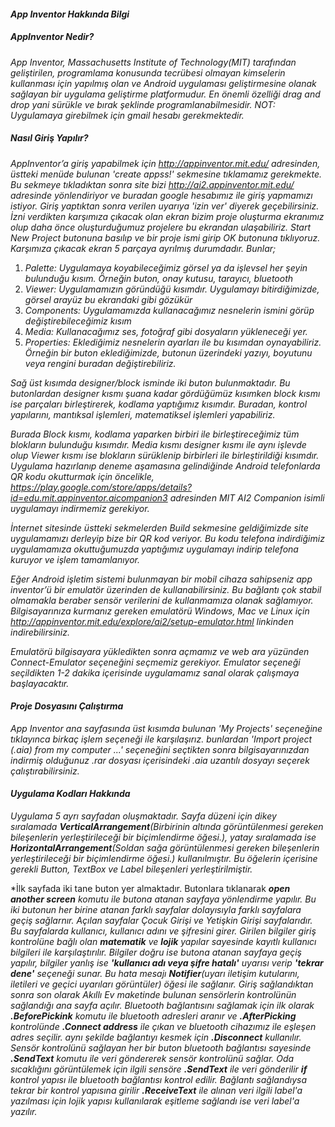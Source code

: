 #### *App Inventor Hakkında Bilgi* 
##### *AppInventor Nedir?*
*App Inventor, Massachusetts Institute of Technology(MIT) tarafından geliştirilen, programlama konusunda tecrübesi olmayan kimselerin kullanması için yapılmış olan ve Android uygulaması geliştirmesine olanak sağlayan bir uygulama geliştirme platformudur. En önemli özelliği drag and drop yani sürükle ve bırak şeklinde programlanabilmesidir.
NOT: Uygulamaya girebilmek için gmail hesabı gerekmektedir.*
##### *Nasıl Giriş Yapılır?*
*AppInventor’a giriş yapabilmek için http://appinventor.mit.edu/ adresinden, üstteki menüde bulunan 'create appss!' sekmesine tıklamamız gerekmekte.*
*Bu sekmeye tıkladıktan sonra site bizi http://ai2.appinventor.mit.edu/ adresinde yönlendiriyor ve buradan google hesabımız ile giriş yapmamızı istiyor. Giriş yaptıktan sonra verilen uyarıya 'izin ver' diyerek geçebilirsiniz.
İzni verdikten karşımıza çıkacak olan ekran bizim proje oluşturma ekranımız olup daha önce oluşturduğumuz projelere bu ekrandan ulaşabiliriz.*
*Start New Project butonuna basılıp ve bir proje ismi girip OK butonuna tıklıyoruz.
Karşımıza çıkacak ekran 5 parçaya ayrılmış durumdadır. Bunlar;*
1. *Palette: Uygulamaya koyabileceğimiz görsel ya da işlevsel her şeyin bulunduğu kısım. Örneğin buton, onay kutusu, tarayıcı, bluetooth*
2. *Viewer: Uygulamamızın göründüğü kısımdır. Uygulamayı bitirdiğimizde, görsel arayüz bu ekrandaki gibi gözükür*
3. *Components: Uygulamamızda kullanacağımız nesnelerin ismini görüp değiştirebileceğimiz kısım*
4. *Media: Kullanacağımız ses, fotoğraf gibi dosyaların yükleneceği yer.*
5. *Properties: Eklediğimiz nesnelerin ayarları ile bu kısımdan oynayabiliriz. Örneğin bir buton eklediğimizde, butonun üzerindeki yazıyı, boyutunu veya rengini buradan değiştirebiliriz.*

*Sağ üst kısımda designer/block isminde iki buton bulunmaktadır. Bu butonlardan designer kısmı şuana kadar gördüğümüz kısımken block kısmı ise parçaları birleştirerek, kodlama yaptığımız kısımdır. Buradan, kontrol yapılarını, mantıksal işlemleri, matematiksel işlemleri yapabiliriz.*
   
*Burada Block kısmı, kodlama yaparken birbiri ile birleştireceğimiz tüm blokların bulunduğu kısımdır. Media kısmı designer kısmı ile aynı işlevde olup Viewer kısmı ise blokların sürüklenip birbirleri ile birleştirildiği kısımdır.
Uygulama hazırlanıp deneme aşamasına gelindiğinde Android telefonlarda QR kodu okutturmak için öncelikle, https://play.google.com/store/apps/details?id=edu.mit.appinventor.aicompanion3 adresinden MIT AI2 Companion isimli uygulamayı indirmemiz gerekiyor.*

*İnternet sitesinde üstteki sekmelerden Build sekmesine geldiğimizde site uygulamamızı derleyip bize bir QR kod veriyor. Bu kodu telefona indirdiğimiz uygulamamıza okuttuğumuzda yaptığımız uygulamayı indirip telefona kuruyor ve işlem tamamlanıyor.*

*Eğer Android işletim sistemi bulunmayan bir mobil cihaza sahipseniz app inventor’ü bir emulatör üzerinden de kullanabilirsiniz. Bu bağlantı çok stabil olmamakla beraber sensör verilerini de kullanmamıza olanak sağlamıyor. Bilgisayarınıza kurmanız gereken emulatörü Windows, Mac ve Linux için  http://appinventor.mit.edu/explore/ai2/setup-emulator.html linkinden indirebilirsiniz.*
   
*Emulatörü bilgisayara yükledikten sonra açmamız ve web ara yüzünden Connect-Emulator seçeneğini seçmemiz gerekiyor. Emulator seçeneği seçildikten 1-2 dakika içerisinde uygulamamız sanal olarak çalışmaya başlayacaktır.*
#### *Proje Dosyasını Çalıştırma*
*App Inventor ana sayfasında üst kısımda bulunan 'My Projects' seçeneğine tıklayınca birkaç işlem seçeneği ile karşılaşırız. bunlardan 'Import project (.aia) from my computer ...' seçeneğini seçtikten sonra bilgisayarınızdan indirmiş olduğunuz .rar dosyası içerisindeki .aia uzantılı dosyayı seçerek çalıştırabilirsiniz.*

#### *Uygulama Kodları Hakkında*
*Uygulama 5 ayrı sayfadan oluşmaktadır. Sayfa düzeni için dikey sıralamada **VerticalArrangement**(Birbirinin altında görüntülenmesi gereken bileşenlerin yerleştirileceği bir biçimlendirme öğesi.), yatay sıralamada ise **HorizontalArrangement**(Soldan sağa görüntülenmesi gereken bileşenlerin yerleştirileceği bir biçimlendirme öğesi.) kullanılmıştır. Bu öğelerin içerisine gerekli Button, TextBox ve Label bileşenleri yerleştirilmiştir.*

*İlk sayfada iki tane buton yer almaktadır. Butonlara tıklanarak ***open another screen** komutu ile butona atanan sayfaya yönlendirme yapılır. Bu iki butonun her birine atanan farklı sayfalar dolayısıyla farklı sayfalara geçiş sağlarnır. Açılan sayfalar Çocuk Girişi ve Yetişkin Girişi sayfalarıdır. Bu sayfalarda kullanıcı, kullanıcı adını ve şifresini girer. Girilen bilgiler giriş kontrolüne bağlı olan **matematik** ve **lojik** yapılar sayesinde kayıtlı kullanıcı bilgileri ile karşılaştırılır. Bilgiler doğru ise butona atanan sayfaya geçiş yapılır, bilgiler yanlış ise **'kullanıcı adı veya şifre hatalı'** uyarısı verip **'tekrar dene'** seçeneği sunar. Bu hata mesajı **Notifier**(uyarı iletişim kutularını, iletileri ve geçici uyarıları görüntüler) öğesi ile sağlanır. Giriş sağlandıktan sonra son olarak Akıllı Ev maketinde bulunan sensörlerin kontrolünün sağlandığı ana sayfa açılır. Bluetooth bağlantısını sağlamak için ilk olarak **.BeforePickink** komutu ile bluetooth adresleri aranır ve **.AfterPicking** kontrolünde **.Connect address** ile çıkan ve bluetooth cihazımız ile eşleşen adres seçilir. aynı şekilde bağlantıyı kesmek için **.Disconnect** kullanılır. Sensör kontrolünü sağlayan her bir buton bluetooth bağlantısı sayesinde **.SendText** komutu ile veri göndererek sensör kontrolünü sağlar. Oda sıcaklığını görüntülemek için ilgili sensöre **.SendText** ile veri gönderilir **if** kontrol yapısı ile bluetooth bağlantısı kontrol edilir. Bağlantı sağlandıysa tekrar bir kontrol yapısına girilir **.ReceiveText** ile  alınan veri ilgili label'a yazılması için lojik yapısı kullanılarak eşitleme sağlandı ise veri label'a yazılır.* 
